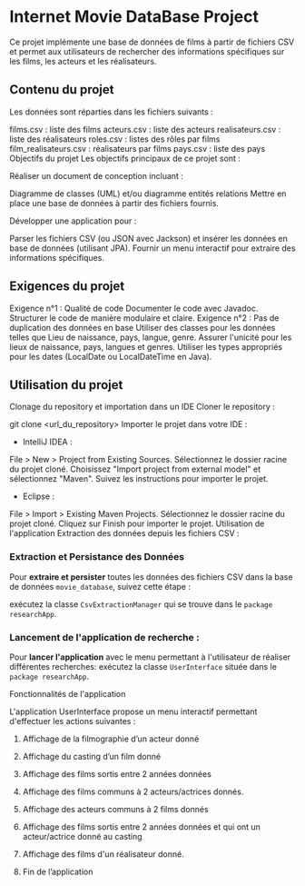 

# Internet Movie DataBase Project
Ce projet implémente une base de données de films à partir de fichiers CSV et permet aux utilisateurs de rechercher des informations spécifiques sur les films, les acteurs et les réalisateurs.

## Contenu du projet
Les données sont réparties dans les fichiers suivants :

films.csv : liste des films
acteurs.csv : liste des acteurs
realisateurs.csv : liste des réalisateurs
roles.csv : listes des rôles par films
film_realisateurs.csv : réalisateurs par films
pays.csv : liste des pays
Objectifs du projet
Les objectifs principaux de ce projet sont :

Réaliser un document de conception incluant :

Diagramme de classes (UML) et/ou diagramme entités relations
Mettre en place une base de données à partir des fichiers fournis.

Développer une application pour :

Parser les fichiers CSV (ou JSON avec Jackson) et insérer les données en base de données (utilisant JPA).
Fournir un menu interactif pour extraire des informations spécifiques.

## Exigences du projet
Exigence n°1 : Qualité de code
Documenter le code avec Javadoc.
Structurer le code de manière modulaire et claire.
Exigence n°2 : Pas de duplication des données en base
Utiliser des classes pour les données telles que Lieu de naissance, pays, langue, genre.
Assurer l'unicité pour les lieux de naissance, pays, langues et genres.
Utiliser les types appropriés pour les dates (LocalDate ou LocalDateTime en Java).

## Utilisation du projet
Clonage du repository et importation dans un IDE
Cloner le repository :

git clone <url_du_repository>
Importer le projet dans votre IDE :

- IntelliJ IDEA :

File > New > Project from Existing Sources.
Sélectionnez le dossier racine du projet cloné.
Choisissez "Import project from external model" et sélectionnez "Maven".
Suivez les instructions pour importer le projet.

- Eclipse :

File > Import > Existing Maven Projects.
Sélectionnez le dossier racine du projet cloné.
Cliquez sur Finish pour importer le projet.
Utilisation de l'application
Extraction des données depuis les fichiers CSV :


### Extraction et Persistance des Données
Pour **extraire et persister** toutes les données des fichiers CSV dans la base de données `movie_database`, suivez cette étape :

exécutez la classe ``CsvExtractionManager`` qui se trouve dans le `package researchApp`.


### Lancement de l'application de recherche :

Pour **lancer l'application** avec le menu permettant à l'utilisateur de réaliser différentes recherches: exécutez la classe `UserInterface` située dans le `package researchApp`.

Fonctionnalités de l'application

L'application UserInterface propose un menu interactif permettant d'effectuer les actions suivantes :

1. Affichage de la filmographie d’un acteur donné

2. Affichage du casting d’un film donné

3. Affichage des films sortis entre 2 années données

4. Affichage des films communs à 2 acteurs/actrices donnés.

5. Affichage des acteurs communs à 2 films donnés

6. Affichage des films sortis entre 2 années données et qui ont un acteur/actrice donné au casting

7. Affichage des films d'un réalisateur donné.

8. Fin de l’application

